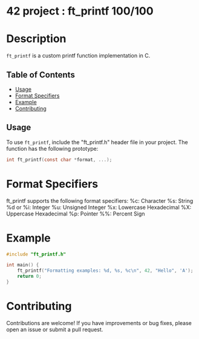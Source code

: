 # 42 project : ft_printf 100/100

# Description
`ft_printf` is a custom printf function implementation in C.

## Table of Contents
- [Usage](#usage)
- [Format Specifiers](#format-specifiers)
- [Example](#example)
- [Contributing](#contributing)

## Usage
To use `ft_printf`, include the "ft_printf.h" header file in your project. The function has the following prototype:

```c
int ft_printf(const char *format, ...);
```
# Format Specifiers

ft_printf supports the following format specifiers:
%c: Character
%s: String
%d or %i: Integer
%u: Unsigned Integer
%x: Lowercase Hexadecimal
%X: Uppercase Hexadecimal
%p: Pointer
%%: Percent Sign

# Example
```c
#include "ft_printf.h"

int main() {
    ft_printf("Formatting examples: %d, %s, %c\n", 42, "Hello", 'A');
    return 0;
}
```
# Contributing
Contributions are welcome! If you have improvements or bug fixes, please open an issue or submit a pull request. 
